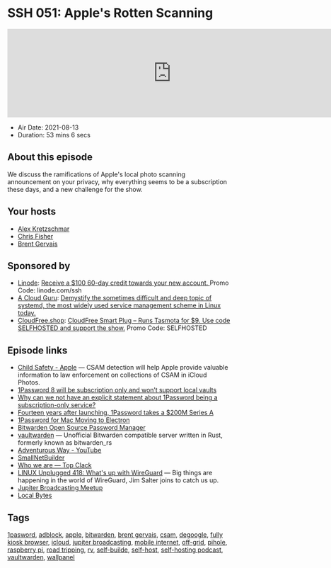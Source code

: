 # SSH 051: Apple's Rotten Scanning

<iframe src="https://player.fireside.fm/v2/dUlrHQih+N_5OvZDC?theme=dark" width="740" height="200" frameborder="0" scrolling="no"></iframe>

* Air Date: 2021-08-13
* Duration: 53 mins 6 secs

## About this episode

We discuss the ramifications of Apple's local photo scanning announcement on your privacy, why everything seems to be a subscription these days, and a new challenge for the show.

## Your hosts
* [Alex Kretzschmar](https://selfhosted.show/hosts/alexktz)
* [Chris Fisher](https://selfhosted.show/hosts/chrislas)
* [Brent Gervais](https://selfhosted.show/guests/brentgervais)

## Sponsored by

  * [Linode](https://linode.com/ssh): [Receive a $100 60-day credit towards your new account. ](https://linode.com/ssh) Promo Code: linode.com/ssh
  * [A Cloud Guru](https://acloud.guru/learn/023b7235-ba2d-41a8-9273-9c955c47715a/?utm_source=jupiter&utm_medium=cpc): [Demystify the sometimes difficult and deep topic of systemd, the most widely used service management scheme in Linux today.](https://acloud.guru/learn/023b7235-ba2d-41a8-9273-9c955c47715a/?utm_source=jupiter&utm_medium=cpc)
  * [CloudFree.shop](https://cloudfree.shop/): [CloudFree Smart Plug – Runs Tasmota for $9. Use code SELFHOSTED and support the show.](https://cloudfree.shop/) Promo Code: SELFHOSTED



## Episode links

  * [Child Safety - Apple](https://www.apple.com/child-safety/ "Child Safety - Apple") — CSAM detection will help Apple provide valuable information to law enforcement on collections of CSAM in iCloud Photos.
  * [1Password 8 will be subscription only and won’t support local vaults](https://news.ycombinator.com/item?id=28145247 "1Password 8 will be subscription only and won’t support local vaults")
  * [Why can we not have an explicit statement about 1Password being a subscription-only service?](https://1password.community/discussion/comment/601917/#Comment_601917 "Why can we not have an explicit statement about 1Password being a subscription-only service?")
  * [Fourteen years after launching, 1Password takes a $200M Series A](https://techcrunch.com/2019/11/14/fourteen-years-after-launching-1password-takes-first-funding-a-200m-series-a/ "Fourteen years after launching, 1Password takes a $200M Series A")
  * [1Password for Mac Moving to Electron](https://news.ycombinator.com/item?id=28143563 "1Password for Mac Moving to Electron")
  * [Bitwarden Open Source Password Manager](https://bitwarden.com/ "Bitwarden Open Source Password Manager")
  * [vaultwarden](https://github.com/dani-garcia/vaultwarden "vaultwarden") — Unofficial Bitwarden compatible server written in Rust, formerly known as bitwarden_rs
  * [Adventurous Way - YouTube](https://www.youtube.com/c/AdventurousWay/videos "Adventurous Way - YouTube")
  * [SmallNetBuilder](https://www.smallnetbuilder.com/ "SmallNetBuilder")
  * [Who we are — Top Clack](https://topclack.com/who-we-are "Who we are — Top Clack")
  * [LINUX Unplugged 418: What's up with WireGuard](https://linuxunplugged.com/418 "LINUX Unplugged 418: What's up with WireGuard") — Big things are happening in the world of WireGuard, Jim Salter joins to catch us up.
  * [Jupiter Broadcasting Meetup](https://www.meetup.com/jupiterbroadcasting/ "Jupiter Broadcasting Meetup")
  * [Local Bytes](https://www.mylocalbytes.com/ "Local Bytes")



## Tags

[1pasword](https://selfhosted.show/tags/1pasword), [adblock](https://selfhosted.show/tags/adblock), [apple](https://selfhosted.show/tags/apple), [bitwarden](https://selfhosted.show/tags/bitwarden), [brent gervais](https://selfhosted.show/tags/brent%20gervais), [csam](https://selfhosted.show/tags/csam), [degoogle](https://selfhosted.show/tags/degoogle), [fully kiosk browser](https://selfhosted.show/tags/fully%20kiosk%20browser), [icloud](https://selfhosted.show/tags/icloud), [jupiter broadcasting](https://selfhosted.show/tags/jupiter%20broadcasting), [mobile internet](https://selfhosted.show/tags/mobile%20internet), [off-grid](https://selfhosted.show/tags/off-grid), [pihole](https://selfhosted.show/tags/pihole), [raspberry pi](https://selfhosted.show/tags/raspberry%20pi), [road tripping](https://selfhosted.show/tags/road%20tripping), [rv](https://selfhosted.show/tags/rv), [self-builde](https://selfhosted.show/tags/self-builde), [self-host](https://selfhosted.show/tags/self-host), [self-hosting podcast](https://selfhosted.show/tags/self-hosting%20podcast), [vaultwarden](https://selfhosted.show/tags/vaultwarden), [wallpanel](https://selfhosted.show/tags/wallpanel)